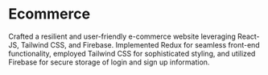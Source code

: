 # Ecommerce
Crafted a resilient and user-friendly e-commerce website leveraging React-JS, Tailwind CSS, and Firebase. Implemented Redux for seamless front-end functionality, employed Tailwind CSS for sophisticated styling, and utilized Firebase for secure storage of login and sign up information.
